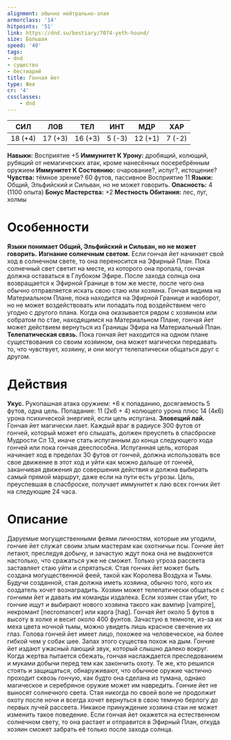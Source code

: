 ```yaml
---
alignment: обычно нейтрально-злая
armorclass: '14'
hitpoints: '51'
link: https://dnd.su/bestiary/7074-yeth-hound/
size: Большая
speed: '40'
tags:
- dnd
- существо
- бестиарий
title: Гончая йет
type: Фея
cr: '4'
cssclasses:
    - dnd
---
```



| СИЛ | ЛОВ | ТЕЛ | ИНТ | МДР | ХАР |
|---|---|---|---|---|---|
| 18 (+4) | 17 (+3) | 16 (+3) | 5 (-3) | 12 (+1) | 7 (-2) |
**Навыки:** Восприятие +5
**Иммунитет К Урону:** дробящий, колющий, рубящий от немагических атак, кроме нанесённых посеребрённым оружием
**Иммунитет К Состоянию:** очарование?, испуг?, истощение?
**Чувства:** тёмное зрение? 60 футов, пассивное Восприятие 11
**Языки:** Общий, Эльфийский и Сильван, но не может говорить.
**Опасность:** 4 (1100 опыта)
**Бонус Мастерства:** +2
**Местность Обитания:** лес, луг, холмы


# Особенности
**Языки понимает Общий, Эльфийский и Сильван, но не может говорить.** 
**Изгнание солнечным светом.** Если гончая йет начинает свой ход в солнечном свете, то она переносится на Эфирный План. Пока солнечный свет светит на месте, из которого она пропала, гончая должна оставаться в Глубоком Эфире. После захода солнца она возвращается к Эфирной Границе в том же месте, после чего она обычно отправляется искать свою стаю или хозяина. Гончая видима на Материальном Плане, пока находится на Эфирной Границе и наоборот, но не может воздействовать или попадать под воздействием чего угодно с другого плана. Когда она оказывается рядом с хозяином или собратом по стае, находящимся на Материальном Плане, гончая йет может действием вернуться из Границы Эфира на Материальный План.
**Телепатическая связь.** Пока гончая йет находится на одном плане существования со своим хозяином, она может магически передавать то, что чувствует, хозяину, и они могут телепатически общаться друг с другом.


# Действия
**Укус.** Рукопашная атака оружием: +6 к попаданию, досягаемость 5 футов, одна цель. Попадание: 11 (2к6 + 4) колющего урона плюс 14 (4к6) урона психической энергией, если цель испугана.
**Зловещий лай.** Гончая йет магически лает. Каждый враг в радиусе 300 футов от гончей, который может его слышать, должен преуспеть в спасброске Мудрости Сл 13, иначе стать испуганным до конца следующего хода гончей или пока гончая дееспособна. Испуганная цель, которая начинает ход в пределах 30 футов от гончей, должна использовать все свое движение в этот ход и уйти как можно дальше от гончей, заканчивая движения до совершения действия и должна выбирать самый прямой маршрут, даже если на пути есть угрозы. Цель, преуспевшая в спасброске, получает иммунитет к лаю всех гончих йет на следующие 24 часа.


# Описание
Даруемые могущественными феями личностям, которые им угодили, гончие йет служат своим злым мастерам как охотничьи псы. Гончие йет летают, преследуя добычу, и зачастую ждут пока она не выдохнется настолько, что сражаться уже не сможет. Только угроза рассвета заставляет стаю уйти и спрятаться. Стая гончих йет может быть создана могущественной феей, такой как Королева Воздуха и Тьмы. Будучи созданной, стая должна иметь хозяина, обычно того, кого их создатель хочет вознаградить. Хозяин может телепатически общаться с гончими йет и давать им команды издалека. Если хозяин стаи убит, то гончие ищут и выбирают нового хозяина такого как вампир [vampire], некромант [necromancer] или карга [hag]. Гончая йет около 5 футов в высоту в холке и весит около 400 фунтов. Зачастую в темноте, из–за их меха цвета ночной тьмы, можно увидеть лишь красное свечение их глаз. Голова гончей йет имеет лицо, похожее на человеческое, на более гибкой чем у собак шее. Запах этого существа похож на дым. Гончие йет издают ужасный лающий звук, который слышно далеко вокруг. Когда жертва пытается сбежать, гончая наслаждается преследованием и муками добычи перед тем как закончить охоту. Те же, кто решился стоять и защищаться, обнаруживают, что обычное оружие частично проходит сквозь гончую, как будто она сделана из тумана, однако магическое и серебряное оружие может им навредить. Гончие йет не выносят солнечного света. Стая никогда по своей воле не продолжит охоту после ночи и всегда хочет вернуться в свою темную берлогу до первых лучей рассвета. Никакое принуждение хозяина стаи не может изменить такое поведение. Если гончая йет окажется на естественном солнечном свету, то она растает и отправится в Эфирный План, откуда хозяин сможет забрать её только после захода солнца.